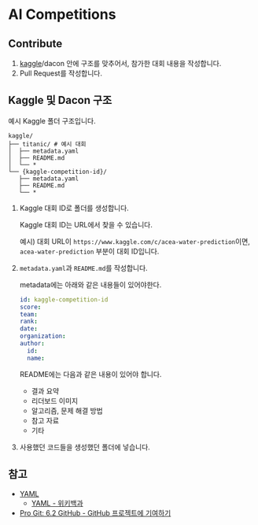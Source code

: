 # AI Competitions 


## Contribute

1. [kaggle](#kaggle-구조)/dacon 안에 구조를 맞추어서, 참가한 대회 내용을 작성합니다.
2. Pull Request를 작성합니다.

## Kaggle 및 Dacon 구조

예시 Kaggle 폴더 구조입니다.

```console
kaggle/
├── titanic/ # 예시 대회
│  ├── metadata.yaml
│  ├── README.md
│  └── *
└── {kaggle-competition-id}/
   ├── metadata.yaml
   ├── README.md
   └── *
```

1. Kaggle 대회 ID로 폴더를 생성합니다.

    Kaggle 대회 ID는 URL에서 찾을 수 있습니다.

    예시) 대회 URL이 `https://www.kaggle.com/c/acea-water-prediction`이면, `acea-water-prediction` 부분이 대회 ID입니다.

2. `metadata.yaml`과 `README.md`를 작성합니다.

    metadata에는 아래와 같은 내용들이 있어야한다.

    ```yaml
    id: kaggle-competition-id
    score:
    team:
    rank:
    date:
    organization:
    author:
      id:
      name:
    ```

    README에는 다음과 같은 내용이 있어야 합니다.

    - 결과 요약
    - 리더보드 이미지
    - 알고리즘, 문제 해결 방법
    - 참고 자료
    - 기타

3. 사용했던 코드들을 생성했던 폴더에 넣습니다.

## 참고

- [YAML](https://yaml.org/)
  - [YAML - 위키백과](https://ko.wikipedia.org/wiki/YAML)
- [Pro Git: 6.2 GitHub - GitHub 프로젝트에 기여하기](https://git-scm.com/book/ko/v2/GitHub-GitHub-%ED%94%84%EB%A1%9C%EC%A0%9D%ED%8A%B8%EC%97%90-%EA%B8%B0%EC%97%AC%ED%95%98%EA%B8%B0)
